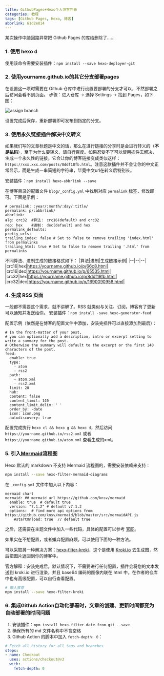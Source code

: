 ```yaml
---
title: GithubPages+Hexo个人博客完善
categories: 教程
tags: [Github Pages, Hexo, 博客]
abbrlink: 61d2e814
---
```


某次操作中脑回路异常把 Github Pages 的库给删除了……

<!-- more -->

### 1. 使用 hexo d

使用该命令需要安装插件：`npm install --save hexo-deployer-git`

### 2. 使用yourname.github.io的其它分支部署pages

在设置这一项时需要在 Github 仓库中进行设置要部署的分支才可以，不然部署之后访问会看不到页面。
步骤：进入仓库 -> 选择 Settings -> 找到 Pages，如下图：

![assign branch](https://fastly.jsdelivr.net/gh/prettywinter/dist/images/doc/github_pages选择分支作为博客部署目录.png)

设置完成后保存，重新部署即可发布到指定的分支。

### 3. 使用永久链接插件解决中文转义

如果我们写的文章标题是中文的话，那么在进行链接的分享时是会进行转义的（**~~不是乱码~~**），至于为什么要转义，请自行百度。如果忍受不了可以使用插件去解决，生成一个永久性的链接。它会让你的博客链接变成类似这样：`https://xxx.xxx.com/posts/8ddf18fb.html`。注意这款插件并不会让你的中文正常显示，而是生成一串简短的字符串，毕竟中文url在转义后特别长。

安装插件：`npm install hexo-abbrlink --save`

在博客目录的配置文件 `blog/_config.yml` 中找到对应 `permalink` 标签，修改即可。下面是示例：

  ```yml{.line-numbers}
# permalink: :year/:month/:day/:title/
permalink: p/:abbrlink/
abbrlink: 
  alg: crc32  #算法： crc16(default) and crc32
  rep: hex    #进制： dec(default) and hex
permalink_defaults:
pretty_urls:
  trailing_index: false # Set to false to remove trailing 'index.html' from permalinks
  trailing_html: true # Set to false to remove trailing '.html' from permalinks
  ```

不同算法、进制生成的链接格式如下：
|算法|进制|生成链接示例|
|--|--|--|
|crc16|hex|https://yourname.github.io/p/66c8.html|
|crc16|dec|https://yourname.github.io/p/65535.html|
|crc32|hex|https://yourname.github.io/p/8ddf18fb.html|
|crc32|dec|https://yourname.github.io/p/1690090958.html|

### 4. 生成 RSS 页面

一般都不需要这个需求，就不讲解了。RSS 就类似与关注、订阅，博客有了更新可以通知并发送给你。
安装插件：`npm install -save hexo-generator-feed`

配置示例（依然是在博客的配置文件中添加，安装完插件可以直接添加到最后）：

```yml{.line-numbers}
# In the front-matter of your post,
# you can optionally add a description, intro or excerpt setting to write a summary for the post.
# Otherwise the summary will default to the excerpt or the first 140 characters of the post.
feed:
  enable: true
  type: 
    - atom
    - rss2
  path: 
    - atom.xml
    - rss2.xml
  limit: 20
  hub:
  content: false
  content_limit: 140
  content_limit_delim: ' '
  order_by: -date
  icon: icon.png
  autodiscovery: true
```

配置完成执行 `hexo cl && hexo g && hexo d`，然后访问 `https://yourname.github.io/rss2.xml` 或者 `https://yourname.github.io/atom.xml` 查看生成的xml。

### 5. 引入[Mermaid](https://github.com/webappdevelp/hexo-filter-mermaid-diagrams)流程图

Hexo 默认的 markdown 不支持 Mermaid 流程图的，需要安装依赖来支持：

```bash
npm install --save hexo-filter-mermaid-diagrams
```

在 `_config.yml` 文件中加入以下内容：

```yml{.line-numbers}
mermaid chart
mermaid: ## mermaid url https://github.com/knsv/mermaid
  enable: true  # default true
  version: "7.1.2" # default v7.1.2
  options:  # find more api options from https://github.com/knsv/mermaid/blob/master/src/mermaidAPI.js
    #startOnload: true  // default true
```

之后，还需要在主题文件中加入一些代码，具体的配置可以参考 [官网](https://github.com/webappdevelp/hexo-filter-mermaid-diagrams)。

如果实在不想配置，或者嫌弃配置麻烦，可以使用下面的一种方法。

可以采取另一种解决方案：[hexo-filter-kroki](https://github.com/miao1007/hexo-filter-kroki)，这个是使用 [Kroki.io](https://kroki.io/) 去生成图，然后把图片返回到你的博客中。

官方解释：安装完成后，默认情况下，不需要进行任何配置，插件会将您的文本发送到 kroki.io 进行渲染，并且 base64 编码的图像内联在 html 中。在作者的仓库中也有高级配置，可以自行查看配置。

```bash
# 懒人推荐
npm install --save hexo-filter-kroki
```

### 6. 集成Github Action自动化部署时，文章的创建、更新时间都变为自动部署的时间问题

1. 安装插件：`npm install hexo-filter-date-from-git --save`
2. 确保所有的 md 文件名称中不含空格
3. Github Action 的脚本中加入 `fetch-depth: 0`：

```yml
# Fetch all history for all tags and branches
steps:
- name: Checkout
  uses: actions/checkout@v3
  with:
    fetch-depth: 0
```
